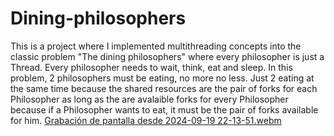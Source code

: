 # Dining-philosophers
This is a project where I implemented multithreading concepts into the classic problem "The dining philosophers" where every philosopher is just a Thread. Every philosopher needs to wait, think, eat and sleep. In this problem, 2 philosophers must be eating, no more no less. Just 2 eating at the same time because the shared resources are the pair of forks for each Philosopher as long as the are avalaible forks for every Philosopher because if a Philosopher wants to eat, it must be the pair of forks available for him.
[Grabación de pantalla desde 2024-09-19 22-13-51.webm](https://github.com/user-attachments/assets/310a3a77-12ac-41d4-aee5-0fe1afb99ba6)


